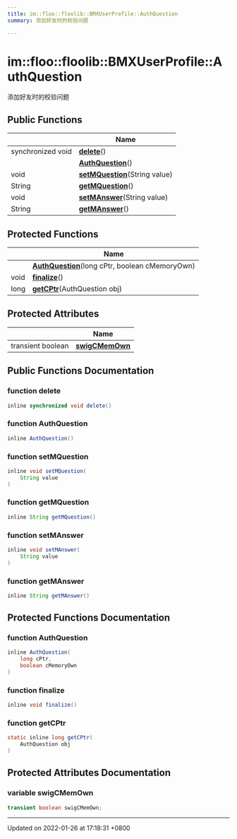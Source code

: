 ```yaml
---
title: im::floo::floolib::BMXUserProfile::AuthQuestion
summary: 添加好友时的校验问题 

---
```


# im::floo::floolib::BMXUserProfile::AuthQuestion



添加好友时的校验问题 

## Public Functions

|                | Name           |
| -------------- | -------------- |
| synchronized void | **[delete](classim_1_1floo_1_1floolib_1_1_b_m_x_user_profile_1_1_auth_question.md#function-delete)**() |
| | **[AuthQuestion](classim_1_1floo_1_1floolib_1_1_b_m_x_user_profile_1_1_auth_question.md#function-authquestion)**() |
| void | **[setMQuestion](classim_1_1floo_1_1floolib_1_1_b_m_x_user_profile_1_1_auth_question.md#function-setmquestion)**(String value) |
| String | **[getMQuestion](classim_1_1floo_1_1floolib_1_1_b_m_x_user_profile_1_1_auth_question.md#function-getmquestion)**() |
| void | **[setMAnswer](classim_1_1floo_1_1floolib_1_1_b_m_x_user_profile_1_1_auth_question.md#function-setmanswer)**(String value) |
| String | **[getMAnswer](classim_1_1floo_1_1floolib_1_1_b_m_x_user_profile_1_1_auth_question.md#function-getmanswer)**() |

## Protected Functions

|                | Name           |
| -------------- | -------------- |
| | **[AuthQuestion](classim_1_1floo_1_1floolib_1_1_b_m_x_user_profile_1_1_auth_question.md#function-authquestion)**(long cPtr, boolean cMemoryOwn) |
| void | **[finalize](classim_1_1floo_1_1floolib_1_1_b_m_x_user_profile_1_1_auth_question.md#function-finalize)**() |
| long | **[getCPtr](classim_1_1floo_1_1floolib_1_1_b_m_x_user_profile_1_1_auth_question.md#function-getcptr)**(AuthQuestion obj) |

## Protected Attributes

|                | Name           |
| -------------- | -------------- |
| transient boolean | **[swigCMemOwn](classim_1_1floo_1_1floolib_1_1_b_m_x_user_profile_1_1_auth_question.md#variable-swigcmemown)**  |

## Public Functions Documentation

### function delete

```java
inline synchronized void delete()
```


### function AuthQuestion

```java
inline AuthQuestion()
```


### function setMQuestion

```java
inline void setMQuestion(
    String value
)
```


### function getMQuestion

```java
inline String getMQuestion()
```


### function setMAnswer

```java
inline void setMAnswer(
    String value
)
```


### function getMAnswer

```java
inline String getMAnswer()
```


## Protected Functions Documentation

### function AuthQuestion

```java
inline AuthQuestion(
    long cPtr,
    boolean cMemoryOwn
)
```


### function finalize

```java
inline void finalize()
```


### function getCPtr

```java
static inline long getCPtr(
    AuthQuestion obj
)
```


## Protected Attributes Documentation

### variable swigCMemOwn

```java
transient boolean swigCMemOwn;
```


-------------------------------

Updated on 2022-01-26 at 17:18:31 +0800